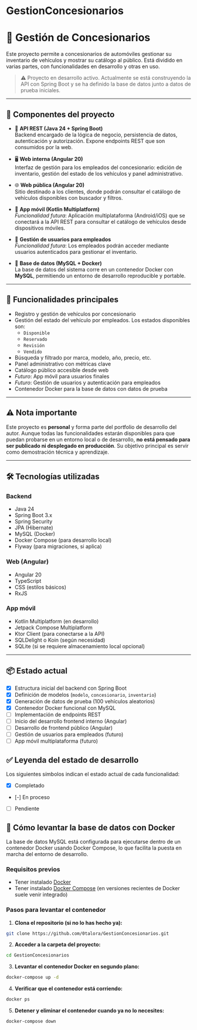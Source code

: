 # GestionConcesionarios

# 🚗 Gestión de Concesionarios

Este proyecto permite a concesionarios de automóviles gestionar su inventario de vehículos y mostrar su catálogo al público. Está dividido en varias partes, con funcionalidades en desarrollo y otras en uso.

> ⚠️ Proyecto en desarrollo activo. Actualmente se está construyendo la API con Spring Boot y se ha definido la base de datos junto a datos de prueba iniciales.

---

## 🧩 Componentes del proyecto

- 🧠 **API REST (Java 24 + Spring Boot)**  
  Backend encargado de la lógica de negocio, persistencia de datos, autenticación y autorización. Expone endpoints REST que son consumidos por la web.

- 🖥️ **Web interna (Angular 20)**  
  Interfaz de gestión para los empleados del concesionario: edición de inventario, gestión del estado de los vehículos y panel administrativo.

- 🌐 **Web pública (Angular 20)**  
  Sitio destinado a los clientes, donde podrán consultar el catálogo de vehículos disponibles con buscador y filtros.

- 📱 **App móvil (Kotlin Multiplatform)**  
  *Funcionalidad futura*: Aplicación multiplataforma (Android/iOS) que se conectará a la API REST para consultar el catálogo de vehículos desde dispositivos móviles.

- 👥 **Gestión de usuarios para empleados**  
  *Funcionalidad futura*: Los empleados podrán acceder mediante usuarios autenticados para gestionar el inventario.

- 🐬 **Base de datos (MySQL + Docker)**  
  La base de datos del sistema corre en un contenedor Docker con **MySQL**, permitiendo un entorno de desarrollo reproducible y portable.

---

## 🎯 Funcionalidades principales

- Registro y gestión de vehículos por concesionario  
- Gestión del estado del vehículo por empleados. Los estados disponibles son:  
  - `Disponible`  
  - `Reservado`  
  - `Revisión`  
  - `Vendido`  
- Búsqueda y filtrado por marca, modelo, año, precio, etc.  
- Panel administrativo con métricas clave  
- Catálogo público accesible desde web  
- *Futuro*: App móvil para usuarios finales  
- *Futuro*: Gestión de usuarios y autenticación para empleados  
- Contenedor Docker para la base de datos con datos de prueba

---

## ⚠️ Nota importante

Este proyecto es **personal** y forma parte del portfolio de desarrollo del autor. Aunque todas las funcionalidades estarán disponibles para que puedan probarse en un entorno local o de desarrollo, **no está pensado para ser publicado ni desplegado en producción**. Su objetivo principal es servir como demostración técnica y aprendizaje.

---

## 🛠️ Tecnologías utilizadas

### Backend  
- Java 24  
- Spring Boot 3.x  
- Spring Security  
- JPA (Hibernate)  
- MySQL (Docker)  
- Docker Compose (para desarrollo local)  
- Flyway (para migraciones, si aplica)  

### Web (Angular)  
- Angular 20  
- TypeScript  
- CSS (estilos básicos)  
- RxJS  

### App móvil  
- Kotlin Multiplatform (en desarrollo)  
- Jetpack Compose Multiplatform  
- Ktor Client (para conectarse a la API)  
- SQLDelight o Koin (según necesidad)  
- SQLite (si se requiere almacenamiento local opcional)  

---

## 📦 Estado actual

- [x] Estructura inicial del backend con Spring Boot  
- [x] Definición de modelos (`modelo`, `concesionario`, `inventario`)  
- [x] Generación de datos de prueba (100 vehículos aleatorios)  
- [x] Contenedor Docker funcional con MySQL  
- [ ] Implementación de endpoints REST  
- [ ] Inicio del desarrollo frontend interno (Angular)  
- [ ] Desarrollo de frontend público (Angular)  
- [ ] Gestión de usuarios para empleados (futuro)  
- [ ] App móvil multiplataforma (futuro)

## ✅ Leyenda del estado de desarrollo

Los siguientes símbolos indican el estado actual de cada funcionalidad:
- [x] Completado  
- [-] En proceso
- [ ] Pendiente

## 🚀 Cómo levantar la base de datos con Docker

La base de datos MySQL está configurada para ejecutarse dentro de un contenedor Docker usando Docker Compose, lo que facilita la puesta en marcha del entorno de desarrollo.

### Requisitos previos

- Tener instalado [Docker](https://docs.docker.com/get-docker/)  
- Tener instalado [Docker Compose](https://docs.docker.com/compose/install/) (en versiones recientes de Docker suele venir integrado)

### Pasos para levantar el contenedor

1. **Clona el repositorio (si no lo has hecho ya):**

```bash
git clone https://github.com/0talora/GestionConcesionarios.git
```
2. **Acceder a la carpeta del proyecto:**
   
```bash
cd GestionConcesionarios
```
3. **Levantar el contenedor Docker en segundo plano:**
   
```bash
docker-compose up -d
```
4. **Verificar que el contenedor está corriendo:**
   
```bash
docker ps
```
5. **Detener y eliminar el contenedor cuando ya no lo necesites:**
   
```bash
docker-compose down
```
